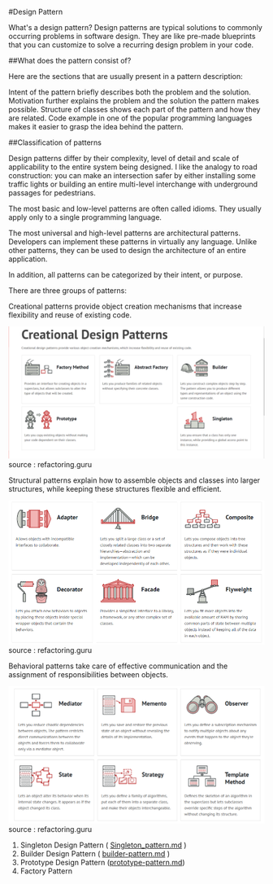 #Design Pattern

What's a design pattern?
Design patterns are typical solutions to commonly occurring problems in software design. 
They are like pre-made blueprints that you can customize to solve a recurring design problem in your code.

##What does the pattern consist of?


Here are the sections that are usually present in a pattern description:

Intent of the pattern briefly describes both the problem and the solution.
Motivation further explains the problem and the solution the pattern makes possible.
Structure of classes shows each part of the pattern and how they are related.
Code example in one of the popular programming languages makes it easier to grasp the idea behind the pattern.

##Classification of patterns

Design patterns differ by their complexity, level of detail and scale of applicability to the entire system being designed. I like the analogy to road construction: you can make an intersection safer by either installing some traffic lights or building an entire multi-level interchange with underground passages for pedestrians.

The most basic and low-level patterns are often called idioms. They usually apply only to a single programming language.

The most universal and high-level patterns are architectural patterns. Developers can implement these patterns in virtually any language. Unlike other patterns, they can be used to design the architecture of an entire application.

In addition, all patterns can be categorized by their intent, or purpose. 

There are three groups of patterns:

Creational patterns provide object creation mechanisms that increase flexibility and reuse of existing code.

![alt text](Creational%20Design%20Pattern.PNG "Image" )
source : refactoring.guru

Structural patterns explain how to assemble objects and classes into larger structures, while keeping these structures flexible and efficient.

![alt text](Structural%20Design%20Pattern.png "Image" )
source : refactoring.guru

Behavioral patterns take care of effective communication and the assignment of responsibilities between objects.

![alt text](Behavioural%20Design%20Pattern.png "Image" )
source : refactoring.guru

1. Singleton Design Pattern ( [Singleton_pattern.md](singleton%2FSingleton_pattern.md) )
2. Builder Design Pattern  ( [builder-pattern.md](builder%2Fbuilder-pattern.md) )
3. Prototype Design Pattern ([prototype-pattern.md](prototype%2Fprototype-pattern.md))
4. Factory Pattern

